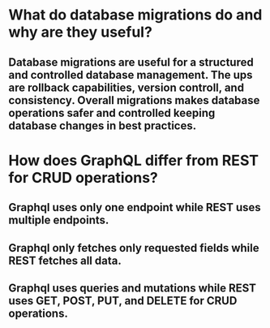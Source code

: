 # What do database migrations do and why are they useful?
## Database migrations are useful for a structured and controlled database management. The ups are rollback capabilities, version controll, and consistency. Overall migrations makes database operations safer and controlled keeping database changes in best practices.

# How does GraphQL differ from REST for CRUD operations?
## Graphql uses only one endpoint while REST uses multiple endpoints.
## Graphql only fetches only requested fields while REST fetches all data.
## Graphql uses queries and mutations while REST uses GET, POST, PUT, and DELETE for CRUD operations.
